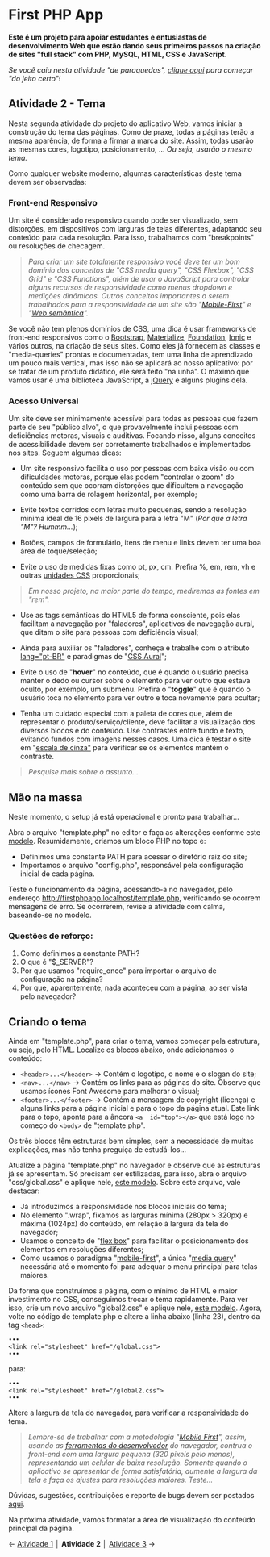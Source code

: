 # First PHP App

**Este é um projeto para apoiar estudantes e entusiastas de desenvolvimento Web que estão dando seus primeiros passos na criação de sites "full stack" com PHP, MySQL, HTML, CSS e JavaScript.**

*Se você caiu nesta atividade "de paraquedas", [clique aqui](https://github.com/Luferat/firstphpapp) para começar "do jeito certo"!*

## Atividade 2 - Tema
Nesta segunda atividade do projeto do aplicativo Web, vamos iniciar a construção do tema das páginas. Como de praxe, todas a páginas terão a mesma aparência, de forma a firmar a marca do site. Assim, todas usarão as mesmas cores, logotipo, posicionamento, ... *Ou seja, usarão o mesmo tema.*

Como qualquer website moderno, algumas características deste tema devem ser observadas:

### Front-end Responsivo

Um site é considerado responsivo quando pode ser visualizado, sem distorções, em dispositivos com larguras de telas diferentes, adaptando seu conteúdo para cada resolução. Para isso, trabalhamos com "breakpoints" ou resoluções de checagem. 

> *Para criar um site totalmente responsivo você deve ter um bom domínio dos conceitos de "CSS media query", "CSS Flexbox", "CSS Grid" e "CSS Functions", além de usar o JavaScript para controlar alguns recursos de responsividade como menus dropdown e medições dinâmicas. Outros conceitos importantes a serem trabalhados para a responsividade de um site são "[Mobile-First](https://www.google.com/search?q=Mobile-First)" e "[Web semântica](https://www.google.com/search?q=Web+sem%C3%A2ntica)".*

Se você não tem plenos domínios de CSS, uma dica é usar frameworks de front-end responsivos como o [Bootstrap](https://www.google.com/url?q=https%3A%2F%2Fgetbootstrap.com%2F&sa=D&sntz=1&usg=AFQjCNHea-iYIWyP3UopYgPIOBDbuzm7SA), [Materialize](https://www.google.com/url?q=https%3A%2F%2Fmaterializecss.com%2F&sa=D&sntz=1&usg=AFQjCNEIsSWTlFuZMouWFV43BDiKHGZwdQ), [Foundation](https://www.google.com/url?q=https%3A%2F%2Fget.foundation%2F&sa=D&sntz=1&usg=AFQjCNH0sBxfkqZZSrwGGU8RGhwua-y_bQ), [Ionic](https://www.google.com/url?q=https%3A%2F%2Fionicframework.com%2F&sa=D&sntz=1&usg=AFQjCNF7jg0LTm_bWJd0449SqDKeyqtDDQ) e vários outros, na criação de seus sites. Como eles já fornecem as classes e "media-queries" prontas e documentadas, tem uma linha de aprendizado um pouco mais vertical, mas isso não se aplicará ao nosso aplicativo: por se tratar de um produto didático, ele será feito "na unha". O máximo que vamos usar é uma biblioteca JavaScript, a [jQuery](https://jquery.com/) e alguns plugins dela.

### Acesso Universal
Um site deve ser minimamente acessível para todas as pessoas que fazem parte de seu "público alvo", o que provavelmente inclui pessoas com deficiências motoras, visuais e auditivas. Focando nisso, alguns conceitos de acessibilidade devem ser corretamente trabalhados e implementados nos sites. Seguem algumas dicas:

-   Um site responsivo facilita o uso por pessoas com baixa visão ou com dificuldades motoras, porque elas podem "controlar o zoom" do conteúdo sem que ocorram distorções que dificultem a navegação como uma barra de rolagem horizontal, por exemplo;
 
-   Evite textos corridos com letras muito pequenas, sendo a resolução minima ideal de 16 pixels de largura para a letra "M" (*Por que a letra "M"? Hummm...*);
 
- Botões, campos de formulário, itens de menu e links devem ter uma boa área de toque/seleção;
 
-   Evite o uso de medidas fixas como pt, px, cm. Prefira %, em, rem, vh e outras [unidades CSS](https://www.w3schools.com/cssref/css_units.asp) proporcionais;

> *Em nosso projeto, na maior parte do tempo, mediremos as fontes em "rem".*

- Use as tags semânticas do HTML5 de forma consciente, pois elas facilitam a navegação por "faladores", aplicativos de navegação aural, que ditam o site para pessoas com deficiência visual;
 
- Ainda para auxiliar os "faladores", conheça e trabalhe com o atributo [lang="pt-BR"](https://tableless.com.br/declarando-idiomas-no-html/) e paradigmas de "[CSS Aural](https://www.w3schools.com/cssref/css_ref_aural.asp)";
 
- Evite o uso de "**hover**" no conteúdo, que é quando o usuário precisa manter o dedo ou cursor sobre o elemento para ver outro que estava oculto, por exemplo, um submenu. Prefira o "**toggle**" que é quando o usuário toca no elemento para ver outro e toca novamente para ocultar;
 
- Tenha um cuidado especial com a paleta de cores que, além de representar o produto/serviço/cliente, deve facilitar a visualização dos diversos blocos e do conteúdo. Use contrastes entre fundo e texto, evitando fundos com imagens nesses casos. Uma dica é testar o site em "[escala de cinza"](https://pt.wikipedia.org/wiki/N%C3%ADvel_de_cinza) para verificar se os elementos mantém o contraste.

>*Pesquise mais sobre o assunto...*

## Mão na massa
Neste momento, o setup já está operacional e pronto para trabalhar...

Abra o arquivo "template.php" no editor e faça as alterações conforme este [modelo](https://raw.githubusercontent.com/Luferat/firstphpapp/Atividade_02/template.php). Resumidamente, criamos um bloco PHP no topo e:

 - Definimos uma constante PATH para acessar o diretório raiz do site;
 - Importamos o arquivo "config.php", responsável pela configuração inicial de cada página.

Teste o funcionamento da página, acessando-a no navegador, pelo endereço http://firstphpapp.localhost/template.php, verificando se ocorrem mensagens de erro. Se ocorrerem, revise a atividade com calma, baseando-se no modelo.

### Questões de reforço:

 1. Como definimos a constante PATH?
 2. O que é "$_SERVER"?
 3. Por que usamos "require_once" para importar o arquivo de configuração na página?
 4. Por que, aparentemente, nada aconteceu com a página, ao ser vista pelo navegador?

## Criando o tema
Ainda em "template.php", para criar o tema, vamos começar pela estrutura, ou seja, pelo HTML. Localize os blocos abaixo, onde adicionamos o conteúdo:

 - `<header>...</header>` → Contém o logotipo, o nome e o slogan do site;
 - `<nav>...</nav>` → Contém os links para as páginas do site. Observe que usamos ícones Font Awesome para melhorar o visual;
 - `<footer>...</footer>` → Contém a mensagem de copyright (licença) e alguns links para a página inicial e para o topo da página atual. Este link para o topo, aponta para a âncora `<a  id="top"></a>` que está logo no começo do `<body>` de "template.php".

Os três blocos têm estruturas bem simples, sem a necessidade de muitas explicações, mas não tenha preguiça de estudá-los...

Atualize a página "template.php" no navegador e observe que as estruturas já se apresentam. Só precisam ser estilizadas, para isso, abra o arquivo "css/global.css" e aplique nele, [este modelo](https://raw.githubusercontent.com/Luferat/firstphpapp/Atividade_02/global.css). Sobre este arquivo, vale destacar:

 - Já introduzimos a responsividade nos blocos iniciais do tema;
 - No elemento ".wrap", fixamos as larguras mínima (280px > 320px) e máxima (1024px) do conteúdo, em relação à largura da tela do navegador;
 - Usamos o conceito de "[flex box](https://www.w3schools.com/css/css3_flexbox.asp)" para facilitar o posicionamento dos elementos em resoluções diferentes;
 - Como usamos o paradigma "[mobile-first](https://www.google.com/search?q=Mobile%20First)", a única "[media query](https://www.w3schools.com/css/css3_mediaqueries.asp)" necessária até o momento foi para adequar o menu principal para telas maiores.

Da forma que construímos a página, com o mínimo de HTML e maior investimento no CSS, conseguimos trocar o tema rapidamente. Para ver isso, crie um novo arquivo "global2.css" e aplique nele, [este modelo](https://raw.githubusercontent.com/Luferat/firstphpapp/Atividade_02/global2.css). Agora, volte no código de template.php e altere a linha abaixo (linha 23), dentro da tag `<head>`:

    •••
    <link rel="stylesheet" href="/global.css">
    •••

para:

    •••
    <link rel="stylesheet" href="/global2.css">
    •••
Altere a largura da tela do navegador, para verificar a responsividade do tema.

> *Lembre-se de trabalhar com a metodologia "[Mobile First](https://www.google.com/search?q=Mobile%20First)", assim, usando as [ferramentas do desenvolvedor](https://www.google.com/search?q=chrome%20ferramentas%20desenvolvedor) do navegador, contrua o front-end com uma largura pequena (320 pixels pelo menos), representando um celular de baixa resolução. Somente quando o aplicativo se apresentar de forma satisfatória, aumente a largura da tela e faça os ajustes para resoluções maiores. Teste...*

Dúvidas, sugestões, contribuições e reporte de bugs devem ser postados [aqui](https://github.com/Luferat/firstphpapp/issues).

Na próxima atividade, vamos formatar a área de visualização do conteúdo principal da página.

← [Atividade 1](https://github.com/Luferat/firstphpapp/tree/Atividade_01) │ **Atividade 2** │ [Atividade 3](https://github.com/Luferat/firstphpapp/tree/Atividade_03) →